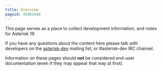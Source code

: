 ```yaml
---
title: Overview
pageid: 45482448
---
```


This page serves as a place to collect development information, and notes for Asterisk 19.

If you have any questions about the content here please talk with developers on the [asterisk-dev](http://lists.digium.com/mailman/listinfo/asterisk-dev) mailing list, or #asterisk-dev IRC channel.

Information on these pages should **not** be considered end-user documentation (even if they may appear that way at first).

